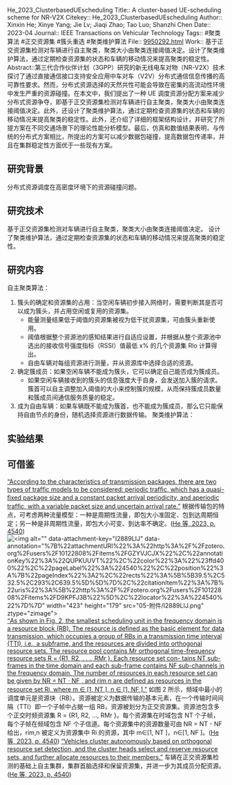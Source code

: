 He\_2023\_ClusterbasedUEscheduling
Title:: A cluster-based UE-scheduling scheme for NR-V2X
Citekey:: He\_2023\_ClusterbasedUEscheduling
Author:: Xinxin He; Xinye Yang; Jie Lv; Jiaqi Zhao; Tao Luo; Shanzhi Chen
Date:: 2023-04
Journal:: IEEE Transactions on Vehicular Technology
Tags:: #聚类算法 #正交资源集 #簇头重选 #聚类维护算法
File:: [9950292.html](zotero://open-pdf/0_C8YQCPQE)
Work:: 基于正交资源集检测对车辆进行自主聚类，聚类大小由聚类连接阈值决定。设计了聚类维护算法，通过定期检查资源集的状态和车辆的移动情况来提高聚类的稳定性。
Abstract::第三代合作伙伴计划（3GPP）研究的新无线电车对物（NR-V2X）技术探讨了通过直接通信接口支持安全应用中车对车（V2V）分布式通信信息传播的高可靠性要求。然而，分布式资源选择的天然共性可能会导致在密集的高流动性环境中发生严重的资源碰撞。在本文中，我们提出了一种 UE 调度资源分配方案来减少分布式资源争夺，即基于正交资源集检测对车辆进行自主聚类，聚类大小由聚类连接阈值决定。此外，还设计了聚类维护算法，通过定期检查资源集的状态和车辆的移动情况来提高聚类的稳定性。此外，还介绍了详细的框架结构设计，并研究了所提方案在不同交通场景下的理论性能分析模型。最后，仿真和数值结果表明，与传统的分布式方案相比，所提出的方案可以减少数据包碰撞，提高数据包传递率，并且在集群稳定性方面优于一些现有方案。
## 研究背景
分布式资源调度在高密度环境下的资源碰撞问题。
## 研究技术
基于正交资源集检测对车辆进行自主聚类，聚类大小由聚类连接阈值决定。
设计了聚类维护算法，通过定期检查资源集的状态和车辆的移动情况来提高聚类的稳定性。
## 研究内容
自主聚类算法：
1.  簇头的确定和资源集的占用：当空闲车辆初步接入网络时，需要判断其是否可以成为簇头，并占用空闲或复用的资源集。
    *   能量测量结果低于阈值的资源集被视为低干扰资源集，可由簇头重新使用。
    *   阈值根据整个资源池的感知结果进行自适应设置，并根据从整个资源池中选出的接收信号强度指标（RSSI）值最低 x% 的几个资源集 Rlo 计算得出。
    *   自由车辆对每组资源进行测量，并从资源库中选择合适的资源。
2.  确定簇成员：如果空闲车辆不能成为簇头，它可以确定自己能否成为簇成员。
    *   如果空闲车辆接收到的簇头的信息强度大于自身，会发送加入簇的请求。簇首可以自主调整加入阈值的大小来控制簇的规模，从而保持簇成员数量和簇成员间通信服务质量的稳定。
3.  成为自由车辆：如果车辆既不能成为簇首，也不能成为簇成员，那么它只能保持自由节点的身份，随机选择资源进行数据传输。
聚类维护算法：
## 实验结果
## 可借鉴
<span class="highlight" data-annotation="%7B%22attachmentURI%22%3A%22http%3A%2F%2Fzotero.org%2Fusers%2F10122808%2Fitems%2FGZYVJCJX%22%2C%22annotationKey%22%3A%22D7CVHBBL%22%2C%22color%22%3A%22%232ea8e5%22%2C%22pageLabel%22%3A%224540%22%2C%22position%22%3A%7B%22pageIndex%22%3A2%2C%22rects%22%3A%5B%5B78.615%2C458.857%2C293.157%2C467.614%5D%2C%5B42.12%2C446.905%2C293.151%2C455.662%5D%2C%5B42.12%2C434.944%2C293.188%2C443.701%5D%2C%5B42.12%2C422.992%2C293.168%2C431.749%5D%2C%5B42.12%2C411.04%2C239.881%2C419.797%5D%5D%7D%2C%22citationItem%22%3A%7B%22uris%22%3A%5B%22http%3A%2F%2Fzotero.org%2Fusers%2F10122808%2Fitems%2FD9KPFJ3B%22%5D%2C%22locator%22%3A%224540%22%7D%7D" ztype="zhighlight"><a href="zotero://open-pdf/library/items/GZYVJCJX?page=3&#x26;annotation=D7CVHBBL">“According to the characteristics of transmission packages, there are two types of trafﬁc models to be considered: periodic trafﬁc, which has a quasi-ﬁxed package size and a constant packet arrival periodicity, and aperiodic trafﬁc, with a variable packet size and uncertain arrival rate.”</a></span>
根据传输包的特点，可考虑两种流量模型：一种是周期性流量，即包大小准固定、包到达周期恒定；另一种是非周期性流量，即包大小可变、到达率不确定。<span class="citation" data-citation="%7B%22citationItems%22%3A%5B%7B%22uris%22%3A%5B%22http%3A%2F%2Fzotero.org%2Fusers%2F10122808%2Fitems%2FD9KPFJ3B%22%5D%2C%22locator%22%3A%224540%22%7D%5D%2C%22properties%22%3A%7B%7D%7D" ztype="zcitation">(<span class="citation-item"><a href="zotero://select/library/items/D9KPFJ3B">He 等, 2023, p. 4540</a></span>)</span>
![\<img alt="" data-attachment-key="I2889LIJ" data-annotation="%7B%22attachmentURI%22%3A%22http%3A%2F%2Fzotero.org%2Fusers%2F10122808%2Fitems%2FGZYVJCJX%22%2C%22annotationKey%22%3A%22QUPKUUVT%22%2C%22color%22%3A%22%23ffd400%22%2C%22pageLabel%22%3A%224540%22%2C%22position%22%3A%7B%22pageIndex%22%3A2%2C%22rects%22%3A%5B%5B39.5%2C532.5%2C293%2C639.5%5D%5D%7D%2C%22citationItem%22%3A%7B%22uris%22%3A%5B%22http%3A%2F%2Fzotero.org%2Fusers%2F10122808%2Fitems%2FD9KPFJ3B%22%5D%2C%22locator%22%3A%224540%22%7D%7D" width="423" height="179" src="05-附件/I2889LIJ.png" ztype="zimage">](I2889LIJ.png)
<span class="highlight" data-annotation="%7B%22attachmentURI%22%3A%22http%3A%2F%2Fzotero.org%2Fusers%2F10122808%2Fitems%2FGZYVJCJX%22%2C%22annotationKey%22%3A%22E6E3HKVF%22%2C%22color%22%3A%22%232ea8e5%22%2C%22pageLabel%22%3A%224540%22%2C%22position%22%3A%7B%22pageIndex%22%3A2%2C%22rects%22%3A%5B%5B52.083%2C315.396%2C293.184%2C324.153%5D%2C%5B42.119%2C303.435%2C293.152%2C312.192%5D%2C%5B42.119%2C291.483%2C293.166%2C300.24%5D%2C%5B42.119%2C279.531%2C293.154%2C288.288%5D%2C%5B42.119%2C267.569%2C293.155%2C276.327%5D%2C%5B42.119%2C254.843%2C293.157%2C264.633%5D%2C%5B42.12%2C242.046%2C293.164%2C253.301%5D%2C%5B42.121%2C230.93%2C293.123%2C240.722%5D%2C%5B42.12%2C218.978%2C293.166%2C228.77%5D%2C%5B42.12%2C207.027%2C293.182%2C217.436%5D%2C%5B42.121%2C194.103%2C293.173%2C206.412%5D%2C%5B42.12%2C183.113%2C146.724%2C193.523%5D%5D%7D%2C%22citationItem%22%3A%7B%22uris%22%3A%5B%22http%3A%2F%2Fzotero.org%2Fusers%2F10122808%2Fitems%2FD9KPFJ3B%22%5D%2C%22locator%22%3A%224540%22%7D%7D" ztype="zhighlight"><a href="zotero://open-pdf/library/items/GZYVJCJX?page=3&#x26;annotation=E6E3HKVF">“As shown in Fig. 2, the smallest scheduling unit in the frequency domain is a resource block (RB). The resource is deﬁned as the basic element for data transmission, which occupies a group of RBs in a transmission time interval (TTI), i.e., a subframe, and the resources are divided into orthogonal resource sets. The resource pool contains Mr orthogonal time-frequency resource sets R = {R1, R2, . . ., RMr }. Each resource set con- tains NT sub-frames in the time domain and each sub-frame contains NF sub-channels in the frequency domain. The number of resources in each resource set can be given by NR = NT · NF , and rim,n are deﬁned as resources in the resource set Ri, where m ∈ [1, NT ], n ∈ [1, NF ].”</a></span>
如图 2 所示，频域中最小的调度单元是资源块（RB）。资源被定义为数据传输的基本元素，在一个传输时间间隔（TTI）即一个子帧中占据一组 RB，资源被划分为正交资源集。资源池包含多个正交时频资源集 R = {R1, R2, ..., RMr }。每个资源集在时域包含 NT 个子帧，每个子帧在频域包含 NF 个子信道。每个资源集中的资源数量可由 NR = NT - NF 给出，rim,n 被定义为资源集中 Ri 的资源，其中 m∈\[1, NT ]，n∈\[1, NF ]。<span class="citation" data-citation="%7B%22citationItems%22%3A%5B%7B%22uris%22%3A%5B%22http%3A%2F%2Fzotero.org%2Fusers%2F10122808%2Fitems%2FD9KPFJ3B%22%5D%2C%22locator%22%3A%224540%22%7D%5D%2C%22properties%22%3A%7B%7D%7D" ztype="zcitation">(<span class="citation-item"><a href="zotero://select/library/items/D9KPFJ3B">He 等, 2023, p. 4540</a></span>)</span>
<span class="highlight" data-annotation="%7B%22attachmentURI%22%3A%22http%3A%2F%2Fzotero.org%2Fusers%2F10122808%2Fitems%2FGZYVJCJX%22%2C%22annotationKey%22%3A%22NJGB25Z5%22%2C%22color%22%3A%22%232ea8e5%22%2C%22pageLabel%22%3A%224540%22%2C%22position%22%3A%7B%22pageIndex%22%3A2%2C%22rects%22%3A%5B%5B148.482%2C183.113%2C293.167%2C193.523%5D%2C%5B42.12%2C171.937%2C293.172%2C180.694%5D%2C%5B42.12%2C159.976%2C293.175%2C168.733%5D%2C%5B42.12%2C148.024%2C81.127%2C156.781%5D%5D%7D%2C%22citationItem%22%3A%7B%22uris%22%3A%5B%22http%3A%2F%2Fzotero.org%2Fusers%2F10122808%2Fitems%2FD9KPFJ3B%22%5D%2C%22locator%22%3A%224540%22%7D%7D" ztype="zhighlight"><a href="zotero://open-pdf/library/items/GZYVJCJX?page=3&#x26;annotation=NJGB25Z5">“Vehicles cluster autonomously based on orthogonal resource set detection, and the cluster heads select and reserve resource sets, and further allocate resources to their members.”</a></span>
车辆在正交资源集检测的基础上自主集群，集群首脑选择和保留资源集，并进一步为其成员分配资源。<span class="citation" data-citation="%7B%22citationItems%22%3A%5B%7B%22uris%22%3A%5B%22http%3A%2F%2Fzotero.org%2Fusers%2F10122808%2Fitems%2FD9KPFJ3B%22%5D%2C%22locator%22%3A%224540%22%7D%5D%2C%22properties%22%3A%7B%7D%7D" ztype="zcitation">(<span class="citation-item"><a href="zotero://select/library/items/D9KPFJ3B">He 等, 2023, p. 4540</a></span>)</span>
